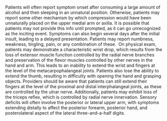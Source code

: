 Patients will often report symptom onset after consuming a large amount of alcohol and then sleeping in an unnatural position. Otherwise, patients may report some other mechanism by which compression would have been unnaturally placed on the upper medial arm or axilla. It is possible that patients may not provide this info until prompted, as it can go unrecognized as the inciting event. Symptoms can also begin several days after the initial insult, leading to a delayed presentation. Patients may report numbness, weakness, tingling, pain, or any combination of these.  On physical exam, patients may demonstrate a characteristic wrist drop, which results from the loss of extensor muscle function controlled by the radial nerve branches and preservation of the flexor muscles controlled by other nerves in the hand and arm. This leads to an inability to extend the wrist and fingers at the level of the metacarpophalangeal joints. Patients also lose the ability to extend the thumb, resulting in difficulty with opening the hand and grasping objects. Providers should be aware that patients can still extend their fingers at the level of the proximal and distal interphalangeal joints, as these are controlled by the ulnar nerve. Additionally, patients may exhibit loss of the triceps reflex, which is controlled by radial nerve innervation. Sensory deficits will often involve the posterior or lateral upper arm, with symptoms extending distally to affect the posterior forearm, posterior hand, and posterolateral aspect of the lateral three-and-a-half digits.